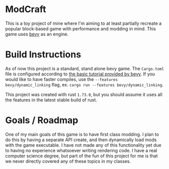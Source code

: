# ModCraft

This is a toy project of mine where I'm aiming to at least partially recreate a popular block-based game with performance
and modding in mind. This game uses [bevy](https://bevyengine.org/) as an engine.

# Build Instructions

As of now this project is a standard, stand alone bevy game. The `Cargo.toml` file is configured according to [the basic
tutorial provided by bevy](https://bevyengine.org/learn/book/getting-started/setup/). If you would like to have faster compiles, use the `--features bevy/dynamic_linking` flag, ex.
`cargo run --features bevy/dynamic_linking`.

This project was created with rust `1.73.0`, but you should assume it uses all the features in the latest stable build
of rust.

# Goals / Roadmap

One of my main goals of this game is to have first class modding. I plan to do this by having a separate API create, and
then dynamically load mods with the game executable. I have not made any of this functionality yet due to having no
experience whatsoever writing rendering code. I have a real computer science degree, but part of the fun of this project
for me is that we never directly covered any of these topics in my classes. 

